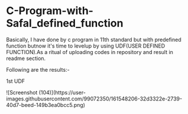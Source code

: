 # C-Program-with-Safal_defined_function
Basically, I have done by c program in 11th standard but with predefined function butnow it's time to levelup by using UDF(USER DEFINED FUNCTION).As a ritual of uploading codes in repository and result in readme section.</p>
</p>Following are the results:-</p>
<p>1st UDF</P> ![Screenshot (104)](https://user-images.githubusercontent.com/99072350/161548206-32d3322e-2739-40d7-beed-149b3ea0bcc5.png)

